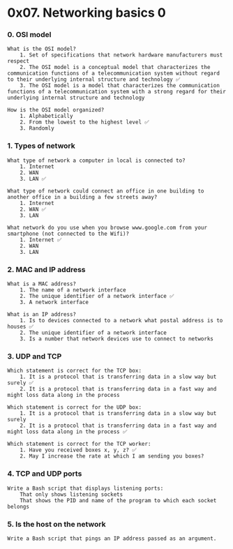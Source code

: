 # 0x07. Networking basics 0

### 0. OSI model
	What is the OSI model?
		1. Set of specifications that network hardware manufacturers must respect
		2. The OSI model is a conceptual model that characterizes the communication functions of a telecommunication system without regard to their underlying internal structure and technology ✅
		3. The OSI model is a model that characterizes the communication functions of a telecommunication system with a strong regard for their underlying internal structure and technology

	How is the OSI model organized?
		1. Alphabetically
		2. From the lowest to the highest level ✅
		3. Randomly

### 1. Types of network
	What type of network a computer in local is connected to?
		1. Internet
		2. WAN
		3. LAN ✅

	What type of network could connect an office in one building to another office in a building a few streets away?
		1. Internet
		2. WAN ✅
		3. LAN
  
	What network do you use when you browse www.google.com from your smartphone (not connected to the Wifi)?
		1. Internet ✅
		2. WAN
		3. LAN

### 2. MAC and IP address
	What is a MAC address?
		1. The name of a network interface
		2. The unique identifier of a network interface ✅
		3. A network interface

	What is an IP address?
		1. Is to devices connected to a network what postal address is to houses ✅
		2. The unique identifier of a network interface
		3. Is a number that network devices use to connect to networks

### 3. UDP and TCP
	Which statement is correct for the TCP box:
		1. It is a protocol that is transferring data in a slow way but surely ✅
		2. It is a protocol that is transferring data in a fast way and might loss data along in the process

	Which statement is correct for the UDP box:
		1. It is a protocol that is transferring data in a slow way but surely
		2. It is a protocol that is transferring data in a fast way and might loss data along in the process ✅

	Which statement is correct for the TCP worker:
		1. Have you received boxes x, y, z? ✅
		2. May I increase the rate at which I am sending you boxes?

### 4. TCP and UDP ports
	Write a Bash script that displays listening ports:
		That only shows listening sockets
		That shows the PID and name of the program to which each socket belongs

### 5. Is the host on the network
	Write a Bash script that pings an IP address passed as an argument.

